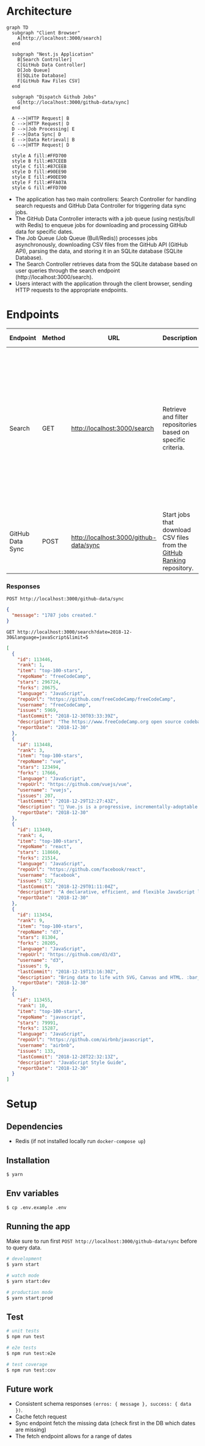 # Architecture

```mermaid
graph TD
  subgraph "Client Browser"
    A[http://localhost:3000/search]
  end

  subgraph "Nest.js Application"
    B[Search Controller]
    C[GitHub Data Controller]
    D[Job Queue]
    E[SQLite Database]
    F[GitHub Raw Files CSV]
  end

  subgraph "Dispatch Github Jobs"
    G[http://localhost:3000/github-data/sync]
  end

  A -->|HTTP Request| B
  C -->|HTTP Request| D
  D -->|Job Processing| E
  F -->|Data Sync| D
  E -->|Data Retrieval| B
  G -->|HTTP Request| D

  style A fill:#FFD700
  style B fill:#87CEEB
  style C fill:#87CEEB
  style D fill:#90EE90
  style E fill:#90EE90
  style F fill:#FFA07A
  style G fill:#FFD700
```

- The application has two main controllers: Search Controller for handling search requests and GitHub Data Controller for triggering data sync jobs.
- The GitHub Data Controller interacts with a job queue (using nestjs/bull with Redis) to enqueue jobs for downloading and processing GitHub data for specific dates.
- The Job Queue (Job Queue (Bull/Redis)) processes jobs asynchronously, downloading CSV files from the GitHub API (GitHub API), parsing the data, and storing it in an SQLite database (SQLite Database).
- The Search Controller retrieves data from the SQLite database based on user queries through the search endpoint (http://localhost:3000/search).
- Users interact with the application through the client browser, sending HTTP requests to the appropriate endpoints.

# Endpoints

| Endpoint         | Method | URL                                                                              | Description                                                                                                                                    | Query Parameters                                                                                                                                                                                                                   |
| ---------------- | ------ | -------------------------------------------------------------------------------- | ---------------------------------------------------------------------------------------------------------------------------------------------- | ---------------------------------------------------------------------------------------------------------------------------------------------------------------------------------------------------------------------------------- |
| Search           | GET    | [http://localhost:3000/search](http://localhost:3000/search)                     | Retrieve and filter repositories based on specific criteria.                                                                                   | - `date`: The date of the ranking in the format "YYYY-MM-DD" (e.g., 2019-02-22).<br/>- `language`: The programming language to filter by (case-insensitive).<br/>- `limit`: The maximum number of values the endpoint will return. |
| GitHub Data Sync | POST   | [http://localhost:3000/github-data/sync](http://localhost:3000/github-data/sync) | Start jobs that download CSV files from the [GitHub Ranking](https://raw.githubusercontent.com/EvanLi/Github-Ranking/master/Data/) repository. | - None                                                                                                                                                                                                                             |

### Responses

`POST http://localhost:3000/github-data/sync`

```json
{
  "message": "1787 jobs created."
}
```

`GET http://localhost:3000/search?date=2018-12-30&language=javaScript&limit=5`

```json
[
  {
    "id": 113446,
    "rank": 1,
    "item": "top-100-stars",
    "repoName": "freeCodeCamp",
    "stars": 296724,
    "forks": 20675,
    "language": "JavaScript",
    "repoUrl": "https://github.com/freeCodeCamp/freeCodeCamp",
    "username": "freeCodeCamp",
    "issues": 5969,
    "lastCommit": "2018-12-30T03:33:39Z",
    "description": "The https://www.freeCodeCamp.org open source codebase and curriculum. Learn to code for free together with millions of people.",
    "reportDate": "2018-12-30"
  },
  {
    "id": 113448,
    "rank": 3,
    "item": "top-100-stars",
    "repoName": "vue",
    "stars": 123494,
    "forks": 17666,
    "language": "JavaScript",
    "repoUrl": "https://github.com/vuejs/vue",
    "username": "vuejs",
    "issues": 207,
    "lastCommit": "2018-12-29T12:27:43Z",
    "description": "🖖 Vue.js is a progressive, incrementally-adoptable JavaScript framework for building UI on the web.",
    "reportDate": "2018-12-30"
  },
  {
    "id": 113449,
    "rank": 4,
    "item": "top-100-stars",
    "repoName": "react",
    "stars": 118660,
    "forks": 21514,
    "language": "JavaScript",
    "repoUrl": "https://github.com/facebook/react",
    "username": "facebook",
    "issues": 527,
    "lastCommit": "2018-12-29T01:11:04Z",
    "description": "A declarative, efficient, and flexible JavaScript library for building user interfaces.",
    "reportDate": "2018-12-30"
  },
  {
    "id": 113454,
    "rank": 9,
    "item": "top-100-stars",
    "repoName": "d3",
    "stars": 81304,
    "forks": 20205,
    "language": "JavaScript",
    "repoUrl": "https://github.com/d3/d3",
    "username": "d3",
    "issues": 9,
    "lastCommit": "2018-12-19T13:16:30Z",
    "description": "Bring data to life with SVG, Canvas and HTML. :bar_chart::chart_with_upwards_trend::tada:",
    "reportDate": "2018-12-30"
  },
  {
    "id": 113455,
    "rank": 10,
    "item": "top-100-stars",
    "repoName": "javascript",
    "stars": 79991,
    "forks": 15287,
    "language": "JavaScript",
    "repoUrl": "https://github.com/airbnb/javascript",
    "username": "airbnb",
    "issues": 133,
    "lastCommit": "2018-12-28T22:32:13Z",
    "description": "JavaScript Style Guide",
    "reportDate": "2018-12-30"
  }
]
```

# Setup

## Dependencies

- Redis (if not installed locally run `docker-compose up`)

## Installation

```bash
$ yarn
```

## Env variables

```bash
$ cp .env.example .env
```

## Running the app

Make sure to run first `POST http://localhost:3000/github-data/sync` before to query data.

```bash
# development
$ yarn start

# watch mode
$ yarn start:dev

# production mode
$ yarn start:prod
```

## Test

```bash
# unit tests
$ npm run test

# e2e tests
$ npm run test:e2e

# test coverage
$ npm run test:cov
```

## Future work

- Consistent schema responses `(erros: { message }, success: { data })`.
- Cache fetch request
- Sync endpoint fetch the missing data (check first in the DB which dates are missing)
- The fetch endpoint allows for a range of dates
